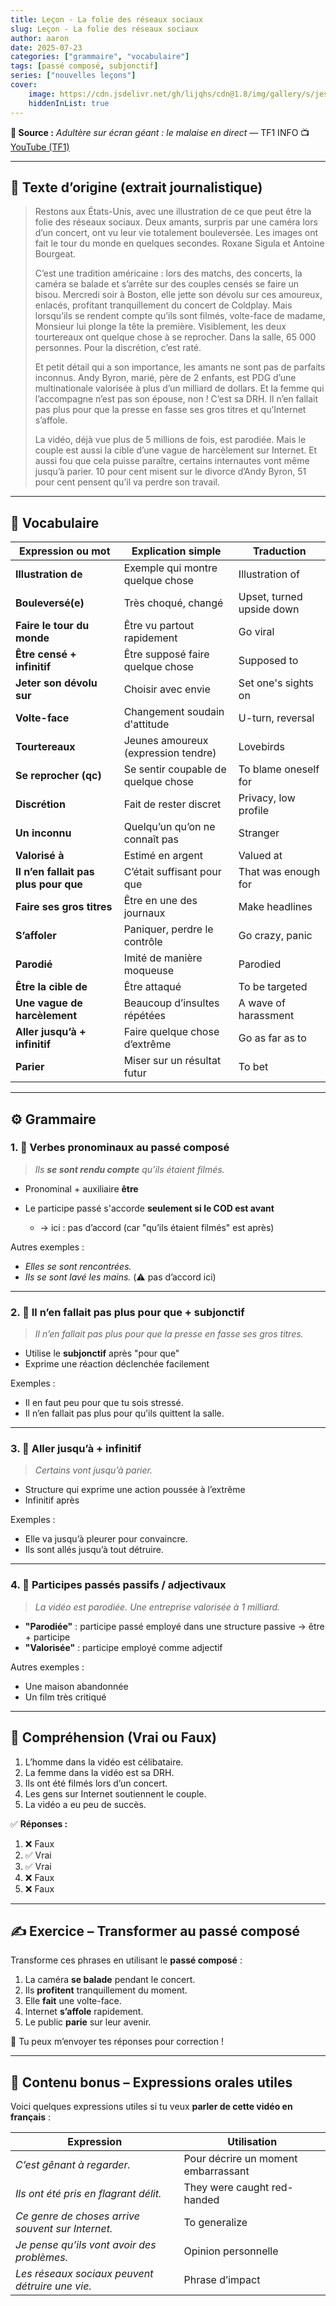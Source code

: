 ```yaml
---
title: Leçon - La folie des réseaux sociaux
slug: Leçon - La folie des réseaux sociaux
author: aaron
date: 2025-07-23
categories: ["grammaire", "vocabulaire"]
tags: [passé composé, subjonctif]
series: ["nouvelles leçons"]
cover: 
    image: https://cdn.jsdelivr.net/gh/lijqhs/cdn@1.8/img/gallery/s/jeshoots-com-TWRCH-GaKr4-unsplash.jpg
    hiddenInList: true
---
```



**🎥 Source :** *Adultère sur écran géant : le malaise en direct* — TF1 INFO
📺 [YouTube (TF1)](https://www.youtube.com/watch?v=I4Ix2HiGRM4)

---

## 📰 **Texte d’origine (extrait journalistique)**

> Restons aux États-Unis, avec une illustration de ce que peut être la folie des réseaux sociaux.
> Deux amants, surpris par une caméra lors d’un concert, ont vu leur vie totalement bouleversée.
> Les images ont fait le tour du monde en quelques secondes.
> Roxane Sigula et Antoine Bourgeat.
>
> C’est une tradition américaine : lors des matchs, des concerts, la caméra se balade et s’arrête sur des couples censés se faire un bisou.
> Mercredi soir à Boston, elle jette son dévolu sur ces amoureux, enlacés, profitant tranquillement du concert de Coldplay.
> Mais lorsqu’ils se rendent compte qu’ils sont filmés, volte-face de madame, Monsieur lui plonge la tête la première.
> Visiblement, les deux tourtereaux ont quelque chose à se reprocher.
> Dans la salle, 65 000 personnes.
> Pour la discrétion, c’est raté.
>
> Et petit détail qui a son importance, les amants ne sont pas de parfaits inconnus.
> Andy Byron, marié, père de 2 enfants, est PDG d’une multinationale valorisée à plus d’un milliard de dollars.
> Et la femme qui l’accompagne n’est pas son épouse, non ! C’est sa DRH.
> Il n’en fallait pas plus pour que la presse en fasse ses gros titres et qu’Internet s’affole.
>
> La vidéo, déjà vue plus de 5 millions de fois, est parodiée.
> Mais le couple est aussi la cible d’une vague de harcèlement sur Internet.
> Et aussi fou que cela puisse paraître, certains internautes vont même jusqu’à parier.
> 10 pour cent misent sur le divorce d’Andy Byron, 51 pour cent pensent qu’il va perdre son travail.

---

## 📘 **Vocabulaire**


| Expression ou mot                     | Explication simple                  | Traduction                |
| ------------------------------------- | ----------------------------------- | ------------------------- |
| **Illustration de**                   | Exemple qui montre quelque chose    | Illustration of           |
| **Bouleversé(e)**                     | Très choqué, changé                 | Upset, turned upside down |
| **Faire le tour du monde**            | Être vu partout rapidement          | Go viral                  |
| **Être censé + infinitif**            | Être supposé faire quelque chose    | Supposed to               |
| **Jeter son dévolu sur**              | Choisir avec envie                  | Set one's sights on       |
| **Volte-face**                        | Changement soudain d'attitude       | U-turn, reversal          |
| **Tourtereaux**                       | Jeunes amoureux (expression tendre) | Lovebirds                 |
| **Se reprocher (qc)**                 | Se sentir coupable de quelque chose | To blame oneself for      |
| **Discrétion**                        | Fait de rester discret              | Privacy, low profile      |
| **Un inconnu**                        | Quelqu’un qu’on ne connaît pas      | Stranger                  |
| **Valorisé à**                        | Estimé en argent                    | Valued at                 |
| **Il n’en fallait pas plus pour que** | C’était suffisant pour que          | That was enough for       |
| **Faire ses gros titres**             | Être en une des journaux            | Make headlines            |
| **S’affoler**                         | Paniquer, perdre le contrôle        | Go crazy, panic           |
| **Parodié**                           | Imité de manière moqueuse           | Parodied                  |
| **Être la cible de**                  | Être attaqué                        | To be targeted            |
| **Une vague de harcèlement**          | Beaucoup d’insultes répétées        | A wave of harassment      |
| **Aller jusqu’à + infinitif**         | Faire quelque chose d’extrême       | Go as far as to           |
| **Parier**                            | Miser sur un résultat futur         | To bet                    |

---

## ⚙️ **Grammaire**

### 1. 🔁 **Verbes pronominaux au passé composé**

> *Ils **se sont rendu compte** qu’ils étaient filmés.*

* Pronominal + auxiliaire **être**
* Le participe passé s'accorde **seulement si le COD est avant**

  * → ici : pas d’accord (car "qu’ils étaient filmés" est après)

Autres exemples :

* *Elles se sont rencontrées.*
* *Ils se sont lavé les mains.* (⚠️ pas d’accord ici)

---

### 2. 🎯 **Il n’en fallait pas plus pour que + subjonctif**

> *Il n’en fallait pas plus pour que la presse en fasse ses gros titres.*

* Utilise le **subjonctif** après "pour que"
* Exprime une réaction déclenchée facilement

Exemples :

* Il en faut peu pour que tu sois stressé.
* Il n’en fallait pas plus pour qu’ils quittent la salle.

---

### 3. 🧠 **Aller jusqu’à + infinitif**

> *Certains vont jusqu’à parier.*

* Structure qui exprime une action poussée à l’extrême
* Infinitif après

Exemples :

* Elle va jusqu’à pleurer pour convaincre.
* Ils sont allés jusqu’à tout détruire.

---

### 4. 🧱 **Participes passés passifs / adjectivaux**

> *La vidéo est parodiée.*
> *Une entreprise valorisée à 1 milliard.*

* **"Parodiée"** : participe passé employé dans une structure passive → être + participe
* **"Valorisée"** : participe employé comme adjectif

Autres exemples :

* Une maison abandonnée
* Un film très critiqué

---

## 🧠 **Compréhension (Vrai ou Faux)**

1. L’homme dans la vidéo est célibataire.
2. La femme dans la vidéo est sa DRH.
3. Ils ont été filmés lors d’un concert.
4. Les gens sur Internet soutiennent le couple.
5. La vidéo a eu peu de succès.

✅ **Réponses :**

1. ❌ Faux
2. ✅ Vrai
3. ✅ Vrai
4. ❌ Faux
5. ❌ Faux

---

## ✍️ **Exercice – Transformer au passé composé**

Transforme ces phrases en utilisant le **passé composé** :

1. La caméra **se balade** pendant le concert.
2. Ils **profitent** tranquillement du moment.
3. Elle **fait** une volte-face.
4. Internet **s’affole** rapidement.
5. Le public **parie** sur leur avenir.

💬 Tu peux m’envoyer tes réponses pour correction !

---

## 🎁 **Contenu bonus – Expressions orales utiles**

Voici quelques expressions utiles si tu veux **parler de cette vidéo en français** :

| Expression                                        | Utilisation                         |
| ------------------------------------------------- | ----------------------------------- |
| *C’est gênant à regarder.*                        | Pour décrire un moment embarrassant |
| *Ils ont été pris en flagrant délit.*             | They were caught red-handed         |
| *Ce genre de choses arrive souvent sur Internet.* | To generalize                       |
| *Je pense qu’ils vont avoir des problèmes.*       | Opinion personnelle                 |
| *Les réseaux sociaux peuvent détruire une vie.*   | Phrase d’impact                     |
